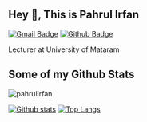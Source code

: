 
## Hey 👋, This is Pahrul Irfan
[![Gmail Badge](https://img.shields.io/badge/-ip.5090@gmail.com-c14438?style=flat&logo=Gmail&logoColor=white&link=mailto:ip.5090@gmail.com)](mailto:ip.5090@gmail.com) [![Github Badge](https://img.shields.io/badge/-pahrulirfan-grey?style=flat&logo=github&logoColor=white&link=https://github.com/pahrulirfan/)](https://www.github.com/pahrulirfan/) <p align='left'>Lecturer at University of Mataram</p>
## Some of my Github Stats
<p align=left> <img src=https://komarev.com/ghpvc/?username=pahrulirfan alt=pahrulirfan /> </p>

[![Github stats](https://github-readme-stats.vercel.app/api?username=pahrulirfan&show_icons=true&include_all_commits=true)](https://github.com/pahrulirfan/github-readme-stats)
[![Top Langs](https://github-readme-stats.vercel.app/api/top-langs/?username=pahrulirfan&layout=compact)](https://github.com/pahrulirfan/github-readme-stats)
